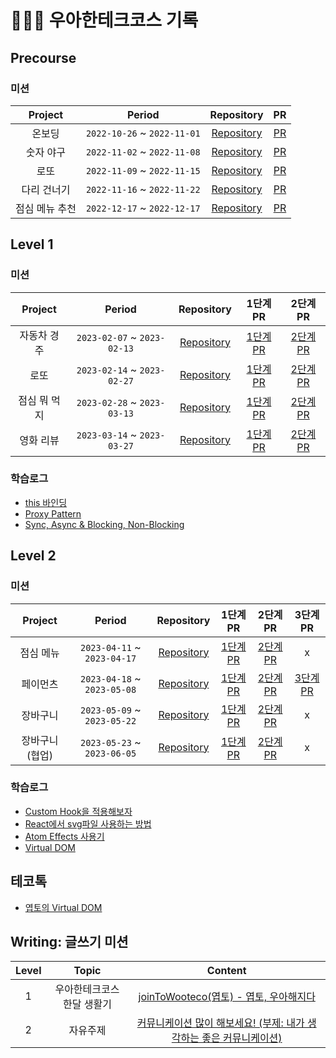 # 🏃🏻‍♂️ 우아한테크코스 기록

## Precourse

### 미션

| Project | Period | Repository | PR |
|:---:|:---:|:---:|:---:|
|온보딩|`2022-10-26` ~ `2022-11-01`|[Repository](https://github.com/yeopto/javascript-onboarding/tree/yeopto)|[PR](https://github.com/woowacourse-precourse/javascript-onboarding/pull/118)|
|숫자 야구|`2022-11-02` ~ `2022-11-08`|[Repository](https://github.com/yeopto/javascript-baseball/tree/yeopto)|[PR](https://github.com/woowacourse-precourse/javascript-baseball/pull/88)|
|로또|`2022-11-09` ~ `2022-11-15`|[Repository](https://github.com/yeopto/javascript-lotto-precourse/tree/yeopto)|[PR](https://github.com/woowacourse-precourse/javascript-lotto/pull/206)|
|다리 건너기|`2022-11-16` ~ `2022-11-22`|[Repository](https://github.com/yeopto/javascript-bridge/tree/yeopto)|[PR](https://github.com/woowacourse-precourse/javascript-bridge/pull/10)|
|점심 메뉴 추천|`2022-12-17` ~ `2022-12-17`|[Repository](https://github.com/yeopto/javascript-menu/tree/after_test)|[PR](https://github.com/woowacourse-precourse/javascript-menu/pull/103)|

## Level 1

### 미션

| Project | Period | Repository | 1단계 PR | 2단계 PR |
|:-----:|:-----:|:-----:|:-----:|:-----:|
|자동차 경주 <br>|`2023-02-07` ~ `2023-02-13`|[Repository](https://github.com/woowacourse/javascript-racingcar/tree/yeopto)|[1단계 PR](https://github.com/woowacourse/javascript-racingcar/pull/167)|[2단계 PR](https://github.com/woowacourse/javascript-racingcar/pull/207)|
|로또 <br>|`2023-02-14` ~ `2023-02-27`|[Repository](https://github.com/woowacourse/javascript-lotto/tree/yeopto)|[1단계 PR](https://github.com/woowacourse/javascript-lotto/pull/203)|[2단계 PR](https://github.com/woowacourse/javascript-lotto/pull/221)|
|점심 뭐 먹지 <br>|`2023-02-28` ~ `2023-03-13`|[Repository](https://github.com/woowacourse/javascript-lunch/tree/yeopto)|[1단계 PR](https://github.com/woowacourse/javascript-lunch/pull/17)|[2단계 PR](https://github.com/woowacourse/javascript-lunch/pull/71)|
|영화 리뷰 <br>|`2023-03-14` ~ `2023-03-27`|[Repository](https://github.com/woowacourse/javascript-movie-review/tree/yeopto)|[1단계 PR](https://github.com/woowacourse/javascript-movie-review/pull/45)|[2단계 PR](https://github.com/woowacourse/javascript-movie-review/pull/65)|

### 학습로그

- [this 바인딩](https://prolog.techcourse.co.kr/studylogs/2611)
- [Proxy Pattern](https://prolog.techcourse.co.kr/studylogs/2790)
- [Sync, Async & Blocking, Non-Blocking](https://prolog.techcourse.co.kr/studylogs/2941)

## Level 2

### 미션

| Project | Period | Repository | 1단계 PR | 2단계 PR | 3단계 PR |
|:-----:|:-----:|:-----:|:-----:|:-----:|:-----:|
|점심 메뉴 <br>|`2023-04-11` ~ `2023-04-17`|[Repository](https://github.com/woowacourse/react-lunch/tree/yeopto)|[1단계 PR](https://github.com/woowacourse/react-lunch/pull/34)|[2단계 PR](https://github.com/woowacourse/react-lunch/pull/56)|x|
|페이먼츠 <br>|`2023-04-18` ~ `2023-05-08`|[Repository](https://github.com/woowacourse/react-payments/tree/yeopto)|[1단계 PR](https://github.com/woowacourse/react-payments/pull/216)|[2단계 PR](https://github.com/woowacourse/react-payments/pull/241)|[3단계 PR](https://github.com/woowacourse/react-payments/pull/289)|
|장바구니 <br>|`2023-05-09` ~ `2023-05-22`|[Repository](https://github.com/woowacourse/react-shopping-cart/tree/yeopto)|[1단계 PR](https://github.com/woowacourse/react-shopping-cart/pull/186)|[2단계 PR](https://github.com/woowacourse/react-shopping-cart/pull/204)|x|
|장바구니(협업) <br>|`2023-05-23` ~ `2023-06-05`|[Repository](https://github.com/woowacourse/react-shopping-cart-prod/tree/yeopto)|[1단계 PR](https://github.com/woowacourse/react-shopping-cart-prod/pull/117)|[2단계 PR](https://github.com/woowacourse/react-shopping-cart-prod/pull/173)|x|

### 학습로그

- [Custom Hook을 적용해보자](https://prolog.techcourse.co.kr/studylogs/3189)
- [React에서 svg파일 사용하는 방법](https://prolog.techcourse.co.kr/studylogs/3308)
- [Atom Effects 사용기](https://prolog.techcourse.co.kr/studylogs/3472)
- [Virtual DOM](https://prolog.techcourse.co.kr/studylogs/3741)

## 테코톡

- [엽토의 Virtual DOM](https://www.youtube.com/watch?v=Bdk7QzbbcEI&t=229s)

## Writing: 글쓰기 미션

| Level | Topic | Content |
|:-----:|:-----:|:-----:|
|1 <br>|우아한테크코스 한달 생활기|[joinToWooteco(엽토) - 엽토, 우아해지다](https://github.com/yeopto/woowa-writing-5/blob/yeopto/level1.md)|
|2 <br>|자유주제|[커뮤니케이션 많이 해보세요! (부제: 내가 생각하는 좋은 커뮤니케이션)](https://github.com/yeopto/woowa-writing-5/blob/yeopto/level2.md)|
